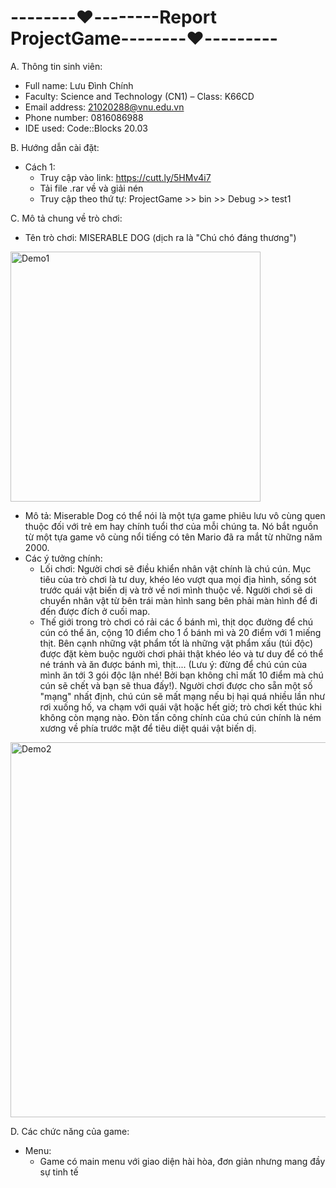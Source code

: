 # --------❤️--------Report ProjectGame--------❤️---------

A. Thông tin sinh viên:
  
  *	Full name: Lưu Đình Chính  
  *	Faculty: Science and Technology (CN1) – Class: K66CD  
  *	Email address: 21020288@vnu.edu.vn  
  *	Phone number: 0816086988  
  *	IDE used: Code::Blocks 20.03
  
B. Hướng dẫn cài đặt:

  * Cách 1: 
    - Truy cập vào link: https://cutt.ly/5HMv4i7
    - Tải file .rar về và giải nén
    - Truy cập theo thứ tự: ProjectGame >> bin >> Debug >> test1



C. Mô tả chung về trò chơi:

  * Tên trò chơi: MISERABLE DOG (dịch ra là "Chú chó đáng thương") 
  <img width="400" alt="Demo1" src="https://user-images.githubusercontent.com/96640478/170040667-82866042-3178-4d75-9884-0081f1729cba.png">
   
  * Mô tả: Miserable Dog có thể nói là một tựa game phiêu lưu vô cùng quen thuộc đối với trẻ em hay chính tuổi thơ của mỗi chúng ta. Nó bắt nguồn từ một tựa game vô cùng nổi tiếng có tên Mario đã ra mắt từ những năm 2000.
  * Các ý tưởng chính:
    - Lối chơi: Người chơi sẽ điều khiển nhân vật chính là chú cún. Mục tiêu của trò chơi là tư duy, khéo léo vượt qua mọi địa hình, sống sót trước quái vật biến dị và trở về nơi mình thuộc về. Người chơi sẽ di chuyển nhân vật từ bên trái màn hình sang bên phải màn hình để đi đến được đích ở cuối map. 
    - Thế giới trong trò chơi có rải các ổ bánh mì, thịt dọc đường để chú cún có thể ăn, cộng 10 điểm cho 1 ổ bánh mì và 20 điểm với 1 miếng thịt. Bên cạnh những vật phẩm tốt là những vật phẩm xấu (túi độc) được đặt kèm buộc người chơi phải thật khéo léo và tư duy để có thể né tránh và ăn được bánh mì, thịt.... (Lưu ý: đừng để chú cún của mình ăn tới 3 gói độc lận nhé! Bởi bạn không chỉ mất 10 điểm mà chú cún sẽ chết và bạn sẽ thua đấy!). Người chơi được cho sẵn một số "mạng" nhất định, chú cún sẽ mất mạng nếu bị hại quá nhiều lần như rơi xuống hố, va chạm với quái vật hoặc hết giờ; trò chơi kết thúc khi không còn mạng nào. Đòn tấn công chính của chú cún chính là ném xương về phía trước mặt để tiêu diệt quái vật biến dị.
<img width="600" alt="Demo2" src="https://user-images.githubusercontent.com/96640478/170085256-dc44cedf-e279-4eb3-9f98-7f33ecfc54b2.png">


D. Các chức năng của game:

  * Menu:
    - Game có main menu với giao diện hài hòa, đơn giản nhưng mang đầy sự tinh tế


